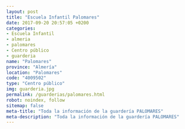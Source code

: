 ```yaml
---
layout: post
title: "Escuela Infantil Palomares"
date: 2017-09-20 20:57:05 +0200
categories:
- Escuela Infantil
- almeria
- palomares
- Centro público
- guarderia
name: "Palomares"
province: "Almería"
location: "Palomares"
code: "4009502"
type: "Centro público"
img: guarderia.jpg
permalink: /guarderias/palomares.html
robot: noindex, follow
sitemap: false
meta-title: "Toda la información de la guardería PALOMARES"
meta-description: "Toda la información de la guardería PALOMARES"
---
```

